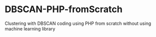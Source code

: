 # DBSCAN-PHP-fromScratch
Clustering with DBSCAN coding using PHP from scratch without using machine learning library 
